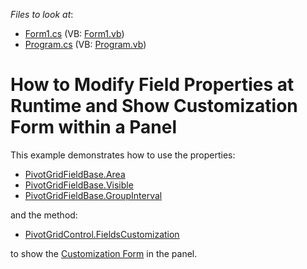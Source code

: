 <!-- default file list -->
*Files to look at*:

* [Form1.cs](./CS/WindowsApplication32/Form1.cs) (VB: [Form1.vb](./VB/WindowsApplication32/Form1.vb))
* [Program.cs](./CS/WindowsApplication32/Program.cs) (VB: [Program.vb](./VB/WindowsApplication32/Program.vb))
<!-- default file list end -->
# How to Modify Field Properties at Runtime and Show Customization Form within a Panel


This example demonstrates how to use the properties:

* [PivotGridFieldBase.Area](http://docs.devexpress.com/WindowsForms/DevExpress.XtraPivotGrid.PivotGridFieldBase.Area)
*  [PivotGridFieldBase.Visible](http://docs.devexpress.com/WindowsForms/DevExpress.XtraPivotGrid.PivotGridFieldBase.Visible) 
*  [PivotGridFieldBase.GroupInterval](http://docs.devexpress.com/WindowsForms/DevExpress.XtraPivotGrid.PivotGridFieldBase.GroupInterval)

and the method:

* [PivotGridControl.FieldsCustomization](http://docs.devexpress.com/WindowsForms/DevExpress.XtraPivotGrid.PivotGridControl.FieldsCustomization) 

to show the [Customization Form](https://docs.devexpress.com/WindowsForms/1805) in the panel.

